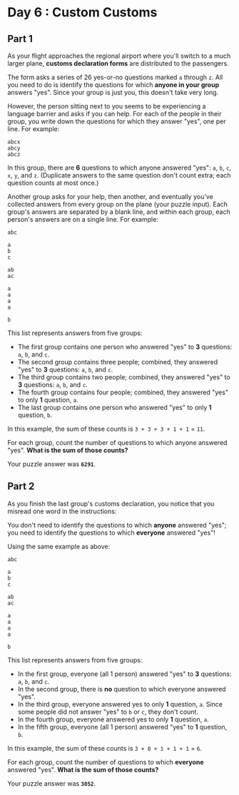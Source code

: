 # Day 6 : Custom Customs
## Part 1

As your flight approaches the regional airport where you'll switch to a much larger plane, **customs declaration forms** are distributed to the passengers.

The form asks a series of 26 yes-or-no questions marked `a` through `z`. All you need to do is identify the questions for which **anyone in your group** answers "yes". Since your group is just you, this doesn't take very long.

However, the person sitting next to you seems to be experiencing a language barrier and asks if you can help. For each of the people in their group, you write down the questions for which they answer "yes", one per line. For example:
```
abcx
abcy
abcz
```
In this group, there are **6** questions to which anyone answered "yes": `a`, `b`, `c`, `x`, `y`, and `z`. (Duplicate answers to the same question don't count extra; each question counts at most once.)

Another group asks for your help, then another, and eventually you've collected answers from every group on the plane (your puzzle input). Each group's answers are separated by a blank line, and within each group, each person's answers are on a single line. For example:
```
abc

a
b
c

ab
ac

a
a
a
a

b
```
This list represents answers from five groups:

* The first group contains one person who answered "yes" to **3** questions: `a`, `b`, and `c`.
* The second group contains three people; combined, they answered "yes" to **3** questions: `a`, `b`, and `c`.
* The third group contains two people; combined, they answered "yes" to **3** questions: `a`, `b`, and `c`.
* The fourth group contains four people; combined, they answered "yes" to only **1** question, `a`.
* The last group contains one person who answered "yes" to only **1** question, `b`.

In this example, the sum of these counts is `3 + 3 + 3 + 1 + 1` = `11`.

For each group, count the number of questions to which anyone answered "yes". **What is the sum of those counts?**

Your puzzle answer was **`6291`**.

## Part 2

As you finish the last group's customs declaration, you notice that you misread one word in the instructions:

You don't need to identify the questions to which **anyone** answered "yes"; you need to identify the questions to which **everyone** answered "yes"!

Using the same example as above:
```
abc

a
b
c

ab
ac

a
a
a
a

b
```
This list represents answers from five groups:

* In the first group, everyone (all 1 person) answered "yes" to **3** questions: `a`, `b`, and `c`.
* In the second group, there is **no** question to which everyone answered "yes".
* In the third group, everyone answered yes to only **1** question, `a`. Since some people did not answer "yes" to `b` or `c`, they don't count.
* In the fourth group, everyone answered yes to only **1** question, `a`.
* In the fifth group, everyone (all 1 person) answered "yes" to **1** question, `b`.

In this example, the sum of these counts is `3 + 0 + 1 + 1 + 1` = `6`.

For each group, count the number of questions to which **everyone** answered "yes". **What is the sum of those counts?**

Your puzzle answer was **`3052`**.